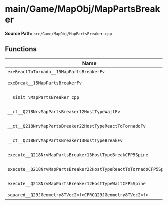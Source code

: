 # main/Game/MapObj/MapPartsBreaker

**Source Path:** `src/Game/MapObj/MapPartsBreaker.cpp`

## Functions

| Name | Address | Match % |
|------|---------|---------|
| `exeReactToTornado__15MapPartsBreakerFv` | `0x8025AF40` | :x: (0.0%) |
| `exeBreak__15MapPartsBreakerFv` | `0x8025B060` | :white_check_mark: (100.0%) |
| `__sinit_\MapPartsBreaker_cpp` | `0x8025B0F4` | :white_check_mark: (100.0%) |
| `__ct__Q218NrvMapPartsBreaker12HostTypeWaitFv` | `0x8025B128` | :white_check_mark: (100.0%) |
| `__ct__Q218NrvMapPartsBreaker22HostTypeReactToTornadoFv` | `0x8025B138` | :white_check_mark: (100.0%) |
| `__ct__Q218NrvMapPartsBreaker13HostTypeBreakFv` | `0x8025B148` | :white_check_mark: (100.0%) |
| `execute__Q218NrvMapPartsBreaker13HostTypeBreakCFP5Spine` | `0x8025B158` | :white_check_mark: (100.0%) |
| `execute__Q218NrvMapPartsBreaker22HostTypeReactToTornadoCFP5Spine` | `0x8025B160` | :white_check_mark: (100.0%) |
| `execute__Q218NrvMapPartsBreaker12HostTypeWaitCFP5Spine` | `0x8025B168` | :white_check_mark: (100.0%) |
| `squared__Q29JGeometry8TVec2<f>CFRCQ29JGeometry8TVec2<f>` | `0x8025B16C` | :x: (0.0%) |